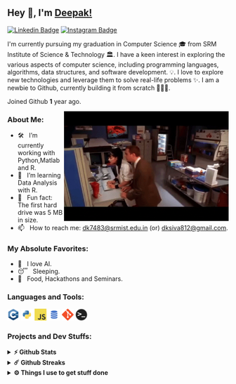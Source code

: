 ## Hey 👋, I'm [Deepak!](https://github.com/Deepak=0801/)

[![Linkedin Badge](https://img.shields.io/badge/-LinkedIn-0e76a8?style=flat-square&logo=Linkedin&logoColor=white)](https://www.linkedin.com/in/deepak-kumar-s-4ba4b0204/)
[![Instagram Badge](https://img.shields.io/badge/-Instagram-e4405f?style=flat-square&logo=Instagram&logoColor=white)](https://instagram.com/dapeek.exe/)


I'm currently pursuing my graduation in Computer Science 🎓 from SRM Institute of Science & Technology 🏛. I have a keen interest in exploring the various aspects of computer science, including programming languages, algorithms, data structures, and software development. 💡. I love to explore new technologies and leverage them to solve real-life problems ✨. I am a newbie to Github, currently building it from scratch 👨🏻‍💻.

Joined Github **1** year ago.

<img align="right" height="250" width="375" alt="" src="giphy.gif" />



### About Me:

- 🛠 &nbsp; I’m currently working with Python,Matlab and R.
- 🚀 &nbsp; I’m learning Data Analysis with R.
- 👾 &nbsp; Fun fact: The first hard drive was 5 MB in size.
- 📫 &nbsp; How to reach me: dk7483@srmist.edu.in (or) dksiva812@gmail.com.

### My Absolute Favorites:

- :robot: &nbsp; I love AI.
- :sleeping: &nbsp; Sleeping.
- 🍕 &nbsp; Food, Hackathons and Seminars.

### Languages and Tools:

<code><img height="27" src="https://raw.githubusercontent.com/github/explore/80688e429a7d4ef2fca1e82350fe8e3517d3494d/topics/cpp/cpp.png" alt="cpp"></code>
<code><img height="27" src="https://raw.githubusercontent.com/github/explore/80688e429a7d4ef2fca1e82350fe8e3517d3494d/topics/python/python.png" alt="python"></code>
<code><img height="27" src="https://raw.githubusercontent.com/github/explore/80688e429a7d4ef2fca1e82350fe8e3517d3494d/topics/javascript/javascript.png" alt="javascript"></code>
<code><img height="27" src="https://raw.githubusercontent.com/github/explore/80688e429a7d4ef2fca1e82350fe8e3517d3494d/topics/sql/sql.png" alt="sql"></code>
<code><img height="27" src="https://raw.githubusercontent.com/devicons/devicon/master/icons/git/git-original.svg" alt="git"></code>
<code><img height="27" src="https://raw.githubusercontent.com/github/explore/80688e429a7d4ef2fca1e82350fe8e3517d3494d/topics/terminal/terminal.png" alt="terminal"></code>

<!--
<code><img height="25" src="https://raw.githubusercontent.com/github/explore/80688e429a7d4ef2fca1e82350fe8e3517d3494d/topics/sass/sass.png" alt="sass"></code>
-->

### Projects and Dev Stuffs:

<details>	
  <summary><b>⚡ Github Stats</b></summary>

  <br />
  <img height="180em" src="https://github-readme-stats.vercel.app/api?username=Deepak-0801&show_icons=true&hide_border=true&&count_private=true&include_all_commits=true" />
  <img height="180em" src="https://github-readme-stats.vercel.app/api/top-langs/?username=Deepak-0801&exclude_repo=KNN-Image-Classification&show_icons=true&hide_border=true&layout=compact&langs_count=8"/>
</details>

<details>	
  <summary><b>☄️ Github Streaks</b></summary>

  <br />
  <img height="180em" src="https://github-readme-streak-stats.herokuapp.com/?user=Deepak-0801&hide_border=true" />
</details>

<details>

  <summary><b>⚙️ Things I use to get stuff done</b></summary>
  	<ul>
  	    <li><b>OS:</b> Windows 10</li>
	    <li><b>Laptop: </b> Custom PC (i5-10400F)</li>
  	    <li><b>Browser: </b> Opera GX</li>
	    <li><b>Code Editor:</b> VSCode(duh)</li>
	    <li><b>To Stay Updated:</b>9gag</li>
	    <br />
	</ul>	
</details>

#

